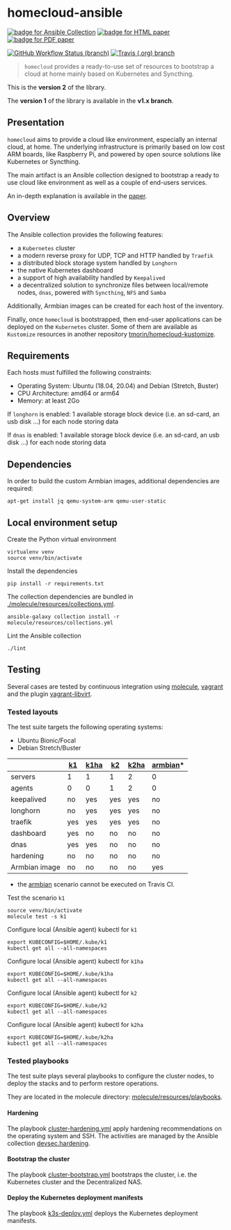 # homecloud-ansible

[![badge for Ansible Collection](https://img.shields.io/badge/Ansible%20Collection-tmorin/homecloud-blue?logo=ansible&logoColor=white)](https://galaxy.ansible.com/tmorin/homecloud)
[![badge for HTML paper](https://img.shields.io/badge/Paper-HTML-informational)](https://tmorin.github.io/homecloud-ansible)
[![badge for PDF paper](https://img.shields.io/badge/Paper-PDF-informational)](https://tmorin.github.io/homecloud-ansible/homecloud-paper.pdf)

[![GitHub Workflow Status (branch)](https://img.shields.io/github/workflow/status/tmorin/homecloud-ansible/Continous%20Integration/master?label=GitHub%20Actions&logo=github+actions&logoColor=black)](https://github.com/tmorin/homecloud-ansible/actions?query=workflow%3A%22Continous+Integration%22+branch%3Amaster)
[![Travis (.org) branch](https://img.shields.io/travis/tmorin/homecloud-ansible/master?label=Travis%20CI&logo=travis+CI&logoColor=black)](https://travis-ci.org/github/tmorin/homecloud-ansible)

> `homecloud` provides a ready-to-use set of resources to bootstrap a cloud at home mainly based on Kubernetes and Syncthing.

This is the **version 2** of the library.

The **version 1** of the library is available in the **v1.x branch**.

## Presentation

`homecloud` aims to provide a cloud like environment, especially an internal cloud, at home.
The underlying infrastructure is primarily based on low cost ARM boards, like Raspberry Pi, and powered by open source solutions like Kubernetes or Syncthing.

The main artifact is an Ansible collection designed to bootstrap a ready to use cloud like environment as well as a couple of end-users services.

An in-depth explanation is available in the [paper](./paper/README.adoc).

## Overview

The Ansible collection provides the following features:

- a `Kubernetes` cluster
- a modern reverse proxy for UDP, TCP and HTTP handled by `Traefik`
- a distributed block storage system handled by `Longhorn`
- the native Kubernetes dashboard
- a support of high availability handled by `Keepalived`
- a decentralized solution to synchronize files between local/remote nodes, `dnas`, powered with `Syncthing`, `NFS` and `Samba`

Additionally, Armbian images can be created for each host of the inventory.

Finally, once `homecloud` is bootstrapped, then end-user applications can be deployed on the `Kubernetes` cluster.
Some of them are available as `Kustomize` resources in another repository [tmorin/homecloud-kustomize](https://github.com/tmorin/homecloud-kustomize).

## Requirements

Each hosts must fulfilled the following constraints:

- Operating System: Ubuntu (18.04, 20.04) and Debian (Stretch, Buster)
- CPU Architecture: amd64 or arm64
- Memory: at least 2Go

If `longhorn` is enabled: 1 available storage block device (i.e. an sd-card, an usb disk ...) for each node storing data

If `dnas` is enabled: 1 available storage block device (i.e. an sd-card, an usb disk ...) for each node storing data

## Dependencies

In order to build the custom Armbian images, additional dependencies are required:
```shell script
apt-get install jq qemu-system-arm qemu-user-static
```

## Local environment setup

Create the Python virtual environment
```shell
virtualenv venv
source venv/bin/activate
```

Install the dependencies
```shell
pip install -r requirements.txt
```

The collection dependencies are bundled in [./molecule/resources/collections.yml](molecule/resources/collections.yml).
```shell
ansible-galaxy collection install -r molecule/resources/collections.yml
```

Lint the Ansible collection
```shell
./lint
```

## Testing

Several cases are tested by continuous integration using [molecule], [vagrant] and the plugin [vagrant-libvirt].

### Tested layouts

The test suite targets the following operating systems:

- Ubuntu Bionic/Focal
- Debian Stretch/Buster

| |[k1]|[k1ha]|[k2]|[k2ha]|[armbian]*|
|---|---|---|---|---|---|
|servers|1|1|1|2|0|
|agents|0|0|1|2|0|
|keepalived|no|yes|yes|yes|no|
|longhorn|no|yes|yes|yes|no|
|traefik|yes|yes|yes|yes|no|
|dashboard|yes|no|no|no|no|
|dnas|yes|yes|no|no|no|
|hardening|no|no|no|no|no|
|Armbian image|no|no|no|no|yes|

* the [armbian] scenario cannot be executed on Travis CI.

Test the scenario `k1`
```shell
source venv/bin/activate
molecule test -s k1
```

Configure local (Ansible agent) kubectl for `k1`
```shell
export KUBECONFIG=$HOME/.kube/k1
kubectl get all --all-namespaces
```

Configure local (Ansible agent) kubectl for `k1ha`
```shell
export KUBECONFIG=$HOME/.kube/k1ha
kubectl get all --all-namespaces
```

Configure local (Ansible agent) kubectl for `k2`
```shell
export KUBECONFIG=$HOME/.kube/k2
kubectl get all --all-namespaces
```

Configure local (Ansible agent) kubectl for `k2ha`
```shell
export KUBECONFIG=$HOME/.kube/k2ha
kubectl get all --all-namespaces
```

[k1]: molecule/k1
[k1ha]: molecule/k1ha
[k2]: molecule/k2
[k2ha]: molecule/k2ha
[armbian]: molecule/armbian
[molecule]: https://github.com/ansible-community/molecule
[vagrant]: https://www.vagrantup.com/
[vagrant-libvirt]: https://github.com/vagrant-libvirt/vagrant-libvirt

### Tested playbooks

The test suite plays several playbooks to configure the cluster nodes, to deploy the stacks and to perform restore operations.

They are located in the molecule directory: [molecule/resources/playbooks](molecule/resources/playbooks).

#### Hardening

The playbook [cluster-hardening.yml](molecule/resources/playbooks/cluster-hardening.yml) apply hardening recommendations on the operating system and SSH.
The activities are managed by the Ansible collection [devsec.hardening](https://galaxy.ansible.com/devsec/hardening).

#### Bootstrap the cluster

The playbook [cluster-bootstrap.yml](molecule/resources/playbooks/cluster-bootstrap.yml) bootstraps the cluster, i.e. the Kubernetes cluster and the Decentralized NAS.

#### Deploy the Kubernetes deployment manifests

The playbook [k3s-deploy.yml](molecule/resources/playbooks/k3s-deploy.yml) deploys the Kubernetes deployment manifests.
